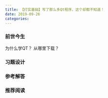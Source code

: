 ```yaml
---
title: 【打实基础】写了那么多Qt程序，这个却都不知道！
date: 2019-09-26 
categories: 
---
```

<!-- more -->
### 前世今生
为什么学QT？
从哪里下载？
### 习题设计
### 参考解答
### 推荐阅读